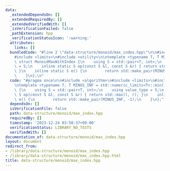 ```yaml
---
data:
  _extendedDependsOn: []
  _extendedRequiredBy: []
  _extendedVerifiedWith: []
  _isVerificationFailed: false
  _pathExtension: hpp
  _verificationStatusIcon: ':warning:'
  attributes:
    links: []
  bundledCode: "#line 2 \"data-structure/monoid/max_index.hpp\"\n\n#include <algorithm>\n\
    #include <limits>\n#include <utility>\n\ntemplate <typename T, T MINUS_INF = std::numeric_limits<T>::min()>\
    \ struct MonoidMaxWithIndex {\n    using S = std::pair<T, int>;\n    using value_type\
    \ = S;\n    inline static S op(const S &l, const S &r) { return std::max(l, r);\
    \ }\n    inline static S e() {\n        return std::make_pair(MINUS_INF, -1);\n\
    \    }\n};\n"
  code: "#pragma once\n\n#include <algorithm>\n#include <limits>\n#include <utility>\n\
    \ntemplate <typename T, T MINUS_INF = std::numeric_limits<T>::min()> struct MonoidMaxWithIndex\
    \ {\n    using S = std::pair<T, int>;\n    using value_type = S;\n    inline static\
    \ S op(const S &l, const S &r) { return std::max(l, r); }\n    inline static S\
    \ e() {\n        return std::make_pair(MINUS_INF, -1);\n    }\n};"
  dependsOn: []
  isVerificationFile: false
  path: data-structure/monoid/max_index.hpp
  requiredBy: []
  timestamp: '2023-12-24 03:50:37+09:00'
  verificationStatus: LIBRARY_NO_TESTS
  verifiedWith: []
documentation_of: data-structure/monoid/max_index.hpp
layout: document
redirect_from:
- /library/data-structure/monoid/max_index.hpp
- /library/data-structure/monoid/max_index.hpp.html
title: data-structure/monoid/max_index.hpp
---
```

